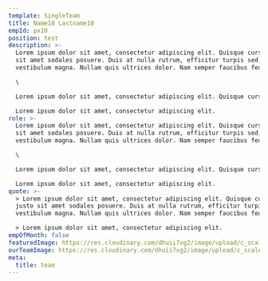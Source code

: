 ```yaml
---
template: SingleTeam
title: Name10 Lastname10
empId: px10
position: test
description: >-
  Lorem ipsum dolor sit amet, consectetur adipiscing elit. Quisque cursus justo
  sit amet sodales posuere. Duis at nulla rutrum, efficitur turpis sed,
  vestibulum magna. Nullam quis ultrices dolor. Nam semper faucibus feugiat.\

  \

  Lorem ipsum dolor sit amet, consectetur adipiscing elit. Quisque cursus justo sit amet sodales posuere. Duis at nulla rutrum, efficitur turpis sed, vestibulum magna. Nullam quis ultrices dolor. Nam semper faucibus feugiat.\

  Lorem ipsum dolor sit amet, consectetur adipiscing elit.
role: >-
  Lorem ipsum dolor sit amet, consectetur adipiscing elit. Quisque cursus justo
  sit amet sodales posuere. Duis at nulla rutrum, efficitur turpis sed,
  vestibulum magna. Nullam quis ultrices dolor. Nam semper faucibus feugiat.\

  \

  Lorem ipsum dolor sit amet, consectetur adipiscing elit. Quisque cursus justo sit amet sodales posuere. Duis at nulla rutrum, efficitur turpis sed, vestibulum magna. Nullam quis ultrices dolor. Nam semper faucibus feugiat.\

  Lorem ipsum dolor sit amet, consectetur adipiscing elit.
quote: >-
  > Lorem ipsum dolor sit amet, consectetur adipiscing elit. Quisque cursus
  justo sit amet sodales posuere. Duis at nulla rutrum, efficitur turpis sed,
  vestibulum magna. Nullam quis ultrices dolor. Nam semper faucibus feugiat.\

  > Lorem ipsum dolor sit amet, consectetur adipiscing elit.
empOfMonth: false
featuredImage: https://res.cloudinary.com/dhuii7xg2/image/upload/c_scale,f_auto,q_auto,w_auto/v1612513651/team/Layer_1_1_tyjeza.png
ourTeamImage: https://res.cloudinary.com/dhuii7xg2/image/upload/c_scale,f_auto,q_auto,w_auto/v1612513651/team/portrait-cheerful-beautiful-woman-with-trendy-hairdo-having-dark-charming-eyes-engaging-smile-people-happiness-emotions-lifestyle-concept_1_cv9lan.png
meta:
  title: team
---
```

